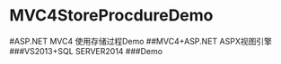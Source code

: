 # MVC4StoreProcdureDemo
#ASP.NET MVC4 使用存储过程Demo
##MVC4+ASP.NET ASPX视图引擎
###VS2013+SQL SERVER2014
###Demo
